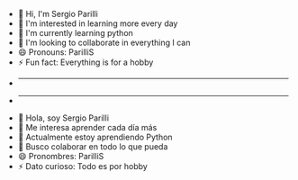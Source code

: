 - 👋 Hi, I'm Sergio Parilli
- 👀 I'm interested in learning more every day 
- 🌱 I'm currently learning python
- 💞️ I'm looking to collaborate in everything I can 
- 😄 Pronouns: ParilliS
- ⚡ Fun fact: Everything is for a hobby
- _________________________________________________
- _________________________________________________
- 👋 Hola, soy Sergio Parilli
- 👀 Me interesa aprender cada día más 
- 🌱 Actualmente estoy aprendiendo Python
- 💞️ Busco colaborar en todo lo que pueda 
- 😄 Pronombres: ParilliS
- ⚡ Dato curioso: Todo es por hobby

<!---
P4rilliS/P4rilliS is a ✨ special ✨ repository because its `README.md` (this file) appears on your GitHub profile.
You can click the Preview link to take a look at your changes.
--->
